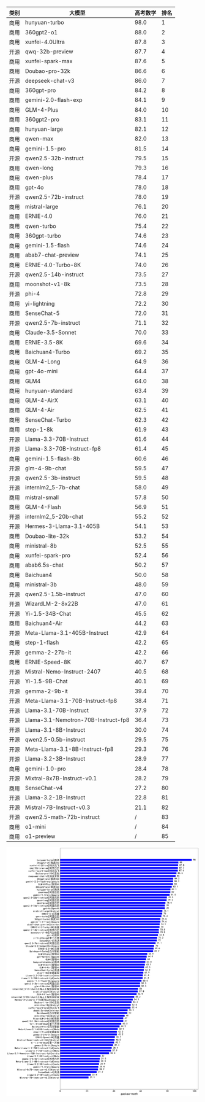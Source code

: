 
| 类别 | 大模型                         | 高考数学 | 排名 |
|-----|------------------------------|---------|----|
|商用|hunyuan-turbo|98.0|1|
|商用|360gpt2-o1|88.0|2|
|商用|xunfei-4.0Ultra|87.8|3|
|开源|qwq-32b-preview|87.7|4|
|商用|xunfei-spark-max|87.6|5|
|商用|Doubao-pro-32k|86.6|6|
|开源|deepseek-chat-v3|86.0|7|
|商用|360gpt-pro|84.2|8|
|商用|gemini-2.0-flash-exp|84.1|9|
|商用|GLM-4-Plus|84.0|10|
|商用|360gpt2-pro|83.1|11|
|商用|hunyuan-large|82.1|12|
|商用|qwen-max|82.0|13|
|商用|gemini-1.5-pro|81.5|14|
|开源|qwen2.5-32b-instruct|79.5|15|
|商用|qwen-long|79.3|16|
|商用|qwen-plus|78.4|17|
|商用|gpt-4o|78.0|18|
|开源|qwen2.5-72b-instruct|78.0|19|
|商用|mistral-large|76.1|20|
|商用|ERNIE-4.0|76.0|21|
|商用|qwen-turbo|75.4|22|
|商用|360gpt-turbo|74.6|23|
|商用|gemini-1.5-flash|74.6|24|
|商用|abab7-chat-preview|74.1|25|
|商用|ERNIE-4.0-Turbo-8K|74.0|26|
|开源|qwen2.5-14b-instruct|73.5|27|
|商用|moonshot-v1-8k|73.5|28|
|开源|phi-4|72.8|29|
|商用|yi-lightning|72.2|30|
|商用|SenseChat-5|72.0|31|
|开源|qwen2.5-7b-instruct|71.1|32|
|商用|Claude-3.5-Sonnet|70.0|33|
|商用|ERNIE-3.5-8K|69.6|34|
|商用|Baichuan4-Turbo|69.2|35|
|商用|GLM-4-Long|64.9|36|
|商用|gpt-4o-mini|64.4|37|
|商用|GLM4|64.0|38|
|商用|hunyuan-standard|63.4|39|
|商用|GLM-4-AirX|63.1|40|
|商用|GLM-4-Air|62.5|41|
|商用|SenseChat-Turbo|62.3|42|
|商用|step-1-8k|61.9|43|
|开源|Llama-3.3-70B-Instruct|61.6|44|
|开源|Llama-3.3-70B-Instruct-fp8|61.4|45|
|商用|gemini-1.5-flash-8b|60.6|46|
|开源|glm-4-9b-chat|59.5|47|
|开源|qwen2.5-3b-instruct|59.5|48|
|开源|internlm2_5-7b-chat|58.0|49|
|商用|mistral-small|57.8|50|
|商用|GLM-4-Flash|56.9|51|
|开源|internlm2_5-20b-chat|55.2|52|
|开源|Hermes-3-Llama-3.1-405B|54.1|53|
|商用|Doubao-lite-32k|53.2|54|
|商用|ministral-8b|52.5|55|
|商用|xunfei-spark-pro|52.4|56|
|商用|abab6.5s-chat|50.2|57|
|商用|Baichuan4|50.0|58|
|商用|ministral-3b|48.0|59|
|开源|qwen2.5-1.5b-instruct|47.0|60|
|开源|WizardLM-2-8x22B|47.0|61|
|开源|Yi-1.5-34B-Chat|45.5|62|
|商用|Baichuan4-Air|44.2|63|
|开源|Meta-Llama-3.1-405B-Instruct|42.9|64|
|商用|step-1-flash|42.2|65|
|开源|gemma-2-27b-it|42.2|66|
|商用|ERNIE-Speed-8K|40.7|67|
|开源|Mistral-Nemo-Instruct-2407|40.5|68|
|开源|Yi-1.5-9B-Chat|40.1|69|
|开源|gemma-2-9b-it|39.4|70|
|开源|Meta-Llama-3.1-70B-Instruct-fp8|38.4|71|
|开源|Llama-3.1-70B-Instruct|37.9|72|
|开源|Llama-3.1-Nemotron-70B-Instruct-fp8|36.4|73|
|开源|Llama-3.1-8B-Instruct|30.0|74|
|开源|qwen2.5-0.5b-instruct|29.5|75|
|开源|Meta-Llama-3.1-8B-Instruct-fp8|29.3|76|
|开源|Llama-3.2-3B-Instruct|28.9|77|
|商用|gemini-1.0-pro|28.4|78|
|开源|Mixtral-8x7B-Instruct-v0.1|28.2|79|
|商用|SenseChat-v4|27.2|80|
|开源|Llama-3.2-1B-Instruct|22.8|81|
|开源|Mistral-7B-Instruct-v0.3|21.1|82|
|开源|qwen2.5-math-72b-instruct|/|83|
|商用|o1-mini|/|84|
|商用|o1-preview|/|85|


![lin](../pic/gaokao-math.png)
